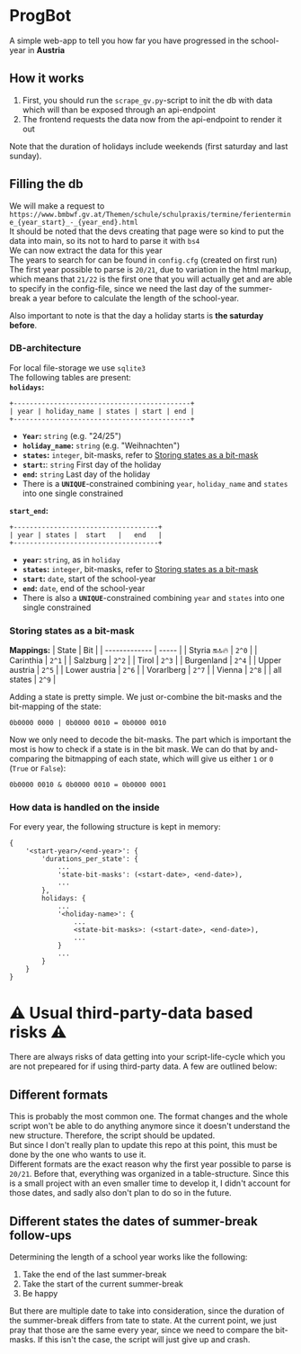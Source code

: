 # ProgBot
A simple web-app to tell you how far you have progressed in the school-year in **Austria**

## How it works
1. First, you should run the `scrape_gv.py`-script to init the db with data which will than be exposed through an api-endpoint
2. The frontend requests the data now from the api-endpoint to render it out

Note that the duration of holidays include weekends (first saturday and last sunday).

## Filling the db
We will make a request to `https://www.bmbwf.gv.at/Themen/schule/schulpraxis/termine/ferientermine_{year_start}_-_{year_end}.html`  
It should be noted that the devs creating that page were so kind to put the data into main, so its not to hard to parse it with `bs4`  
We can now extract the data for this year  
The years to search for can be found in `config.cfg` (created on first run)
The first year possible to parse is `20/21`, due to variation in the html markup, which means that `21/22` is the first one that you will actually get and are able to specify in the config-file, since we need the last day of the summer-break a year before to calculate the length of the school-year.
  
Also important to note is that the day a holiday starts is **the saturday before**.

### DB-architecture
For local file-storage we use `sqlite3`  
The following tables are present:  
**`holidays`:**
```
+--------------------------------------------+
| year | holiday_name | states | start | end |
+--------------------------------------------+
```
- **`Year`:** `string` (e.g. "24/25")
- **`holiday_name`:** `string` (e.g. "Weihnachten")
- **`states`:** `integer`, bit-masks, refer to [Storing states as a bit-mask](#storing-states-as-a-bit-mask)
- **`start`:**: `string` First day of the holiday
- **`end`:** `string` Last day of the holiday
- There is a **`UNIQUE`**-constrained combining `year`, `holiday_name` and `states` into one single constrained

**`start_end`:**
```
+------------------------------------+
| year | states |  start   |   end   |
+------------------------------------+
```
- **`year`:** `string`, as in `holiday`
- **`states`:** `integer`, bit-masks, refer to [Storing states as a bit-mask](#storing-states-as-a-bit-mask)
- **`start`:** `date`, start of the school-year
- **`end`:** `date`, end of the school-year
- There is also a **`UNIQUE`**-constrained combining `year` and `states` into one single constrained

### Storing states as a bit-mask
**Mappings:**
| State         | Bit   |
| ------------- | ----- |
| Styria 🔛🔝🔥    | `2^0` |
| Carinthia     | `2^1` |
| Salzburg      | `2^2` |
| Tirol         | `2^3` |
| Burgenland    | `2^4` |
| Upper austria | `2^5` |
| Lower austria | `2^6` |
| Vorarlberg    | `2^7` |
| Vienna        | `2^8` |
| all states    | `2^9` |

Adding a state is pretty simple.
We just or-combine the bit-masks and the bit-mapping of the state:
```
0b0000 0000 | 0b0000 0010 = 0b0000 0010
```

Now we only need to decode the bit-masks. The part which is important the most is how to check if a state is in the bit mask. We can do that by and-comparing the bitmapping of each state, which will give us either `1` or `0` (`True` or `False`):
```
0b0000 0010 & 0b0000 0010 = 0b0000 0001
```

### How data is handled on the inside
For every year, the following structure is kept in memory:
```
{
    '<start-year>/<end-year>': {
        'durations_per_state': {
            ...
            'state-bit-masks': (<start-date>, <end-date>),
            ...
        },
        holidays: {
            ...
            '<holiday-name>': {
                ...
                <state-bit-masks>: (<start-date>, <end-date>),
                ...
            }
            ...
        }
    }
}
```

# ⚠️ Usual third-party-data based risks ⚠️
There are always risks of data getting into your script-life-cycle which you are not prepeared for if using third-party data. A few are outlined below:
## Different formats
This is probably the most common one. The format changes and the whole script won't be able to do anything anymore since it doesn't understand the new structure. 
Therefore, the script should be updated.  
But since I don't really plan to update this repo at this point, this must be done by the one who wants to use it.  
Different formats are the exact reason why the first year possible to parse is `20/21`. Before that, everything was organized in a table-structure. Since this is a small
project with an even smaller time to develop it, I didn't account for those dates, and sadly also don't plan to do so in the future.

## Different states the dates of summer-break follow-ups
Determining the length of a school year works like the following:
1. Take the end of the last summer-break
2. Take the start of the current summer-break
3. Be happy

But there are multiple date to take into consideration, since the duration of the summer-break differs from tate to state. At the current point, we just pray that those are the same every year, since we need to compare the bit-masks. If this isn't the case, the script will just give up and crash.
